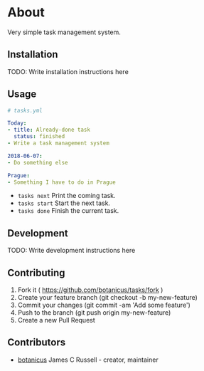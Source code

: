 # About

Very simple task management system.

## Installation

TODO: Write installation instructions here

## Usage

```yaml
# tasks.yml

Today:
- title: Already-done task
  status: finished
- Write a task management system

2018-06-07:
- Do something else

Prague:
- Something I have to do in Prague
```

- `tasks next` Print the coming task.
- `tasks start` Start the next task.
- `tasks done` Finish the current task.

## Development

TODO: Write development instructions here

## Contributing

1. Fork it ( https://github.com/botanicus/tasks/fork )
2. Create your feature branch (git checkout -b my-new-feature)
3. Commit your changes (git commit -am 'Add some feature')
4. Push to the branch (git push origin my-new-feature)
5. Create a new Pull Request

## Contributors

- [botanicus](https://github.com/botanicus) James C Russell - creator, maintainer
